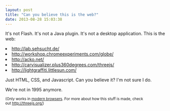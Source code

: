 ```yaml
---
layout: post
title: "Can you believe this is the web?"
date: 2013-08-28 15:03:38
---
```


<p class="p1">
  It's not Flash. It's not a Java plugin. It's not a desktop application. This is the web:
</p>

<li class="p1">
  <a href="http://lab.sehsucht.de/" target="_blank">http://lab.sehsucht.de/</a>
</li>
<li class="p1">
  <a href="http://workshop.chromeexperiments.com/globe/" target="_blank">http://workshop.chromeexperiments.com/globe/</a>
</li>
<li class="p1">
  <a href="http://acko.net/" target="_blank">http://acko.net/</a>
</li>
<li class="p1">
  <a href="http://carvisualizer.plus360degrees.com/threejs/" target="_blank">http://carvisualizer.plus360degrees.com/threejs/</a>
</li>
<li class="p1">
  <a href="http://lightgraffiti.littlesun.com/" target="_blank">http://lightgraffiti.littlesun.com/</a>
</li>

<p class="p1">
  Just HTML, CSS, and Javascript. Can you believe it? I'm not sure I do.
</p>

<p class="p1">
  We're not in 1995 anymore.
</p>

<p class="p1">
  <small>(Only works in <a href="http://browsehappy.com/">modern browsers</a>. For more about how this stuff is made, check out <a href="http://threejs.org/">http://threejs.org/</a>)</small>
</p>